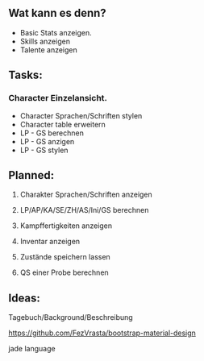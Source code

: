 ## Wat kann es denn?

* Basic Stats anzeigen.
* Skills anzeigen
* Talente anzeigen

## Tasks:
### Character Einzelansicht.

* Character Sprachen/Schriften stylen
* Character table erweitern
* LP - GS berechnen 
* LP - GS anzigen
* LP - GS stylen

## Planned:

1. Charakter Sprachen/Schriften anzeigen

1. LP/AP/KA/SE/ZH/AS/Ini/GS berechnen

1. Kampffertigkeiten anzeigen

1. Inventar anzeigen

1. Zustände speichern lassen


1. QS einer Probe berechnen

## Ideas: 
Tagebuch/Background/Beschreibung

https://github.com/FezVrasta/bootstrap-material-design

jade language

